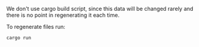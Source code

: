 We don't use cargo build script, since this data will be changed rarely and
there is no point in regenerating it each time.

To regenerate files run:

```
cargo run
```
